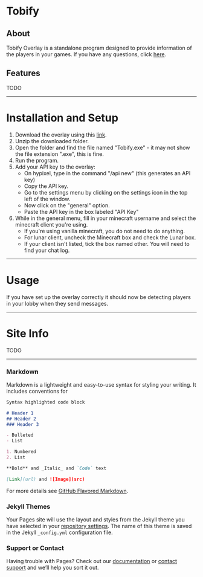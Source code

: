 
# **Tobify**

## About

Tobify Overlay is a standalone program designed to provide information of the players in your games. If you have any questions, click [here](faq.md).

## Features

TODO

---

# Installation and Setup

1. Download the overlay using this [link](https://minhaskamal.github.io/DownGit/#/home?url=https://github.com/TobifyIsTaken/Tobify-Overlay/tree/master).
2. Unzip the downloaded folder.
3. Open the folder and find the file named "Tobify.exe" - it may not show the file extension ".exe", this is fine.
4. Run the program.
5. Add your API key to the overlay:
    - On hypixel, type in the command "/api new" (this generates an API key)
    - Copy the API key.
    - Go to the settings menu by clicking on the settings icon in the top left of the window.
    - Now click on the "general" option.
    - Paste the API key in the box labeled "API Key"
6. While in the general menu, fill in your minecraft username and select the minecraft client you're using.
    - If you're using vanilla minecraft, you do not need to do anything.
    - For lunar client, uncheck the Minecraft box and check the Lunar box.
    - If your client isn't listed, tick the box named other. You will need to find your chat log.

---

# Usage

If you have set up the overlay correctly it should now be detecting players in your lobby when they send messages.

---

# Site Info
TODO

---

### Markdown

Markdown is a lightweight and easy-to-use syntax for styling your writing. It includes conventions for

```markdown
Syntax highlighted code block

# Header 1
## Header 2
### Header 3

- Bulleted
- List

1. Numbered
2. List

**Bold** and _Italic_ and `Code` text

[Link](url) and ![Image](src)
```

For more details see [GitHub Flavored Markdown](https://guides.github.com/features/mastering-markdown/).

### Jekyll Themes

Your Pages site will use the layout and styles from the Jekyll theme you have selected in your [repository settings](https://github.com/TobifyIsTaken/Tobify-Overlay/settings/pages). The name of this theme is saved in the Jekyll `_config.yml` configuration file.

### Support or Contact

Having trouble with Pages? Check out our [documentation](https://docs.github.com/categories/github-pages-basics/) or [contact support](https://support.github.com/contact) and we’ll help you sort it out.
